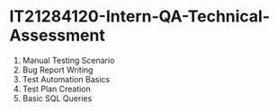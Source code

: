 # IT21284120-Intern-QA-Technical-Assessment

1. Manual Testing Scenario
2. Bug Report Writing
3. Test Automation Basics
4. Test Plan Creation
5. Basic SQL Queries
  
